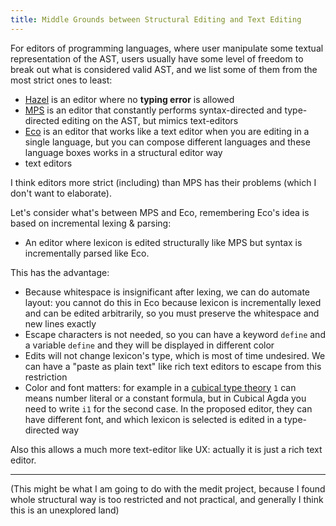 ```yaml
---
title: Middle Grounds between Structural Editing and Text Editing
---
```




For editors of programming languages, where user manipulate some textual representation of the AST, users usually have some level of freedom to break out what is considered valid AST, and we list some of them from the most strict ones to least:
* [Hazel](https://hazel.org/) is an editor where no **typing error** is allowed
* [MPS](https://www.jetbrains.com/mps/)  is an editor that constantly performs syntax-directed and type-directed editing on the AST, but mimics text-editors
* [Eco](https://github.com/softdevteam/eco) is an editor that works like a text editor when you are editing in a single language, but you can compose different languages and these language boxes works in a structural editor way
* text editors


I think editors more strict (including) than MPS has their problems (which I don't want to elaborate).
 
Let's consider what's between MPS and Eco, remembering Eco's idea is based on incremental lexing & parsing:

* An editor where lexicon is edited structurally like MPS but syntax is incrementally parsed like Eco.
 
This has the advantage:
 
* Because whitespace is insignificant after lexing, we can do automate layout: you cannot do this in Eco because lexicon is incrementally lexed and can be edited arbitrarily, so you must preserve the whitespace and new lines exactly
* Escape characters is not needed, so you can have a keyword `define` and a variable `define` and they will be displayed in different color
* Edits will not change lexicon's type, which is most of time undesired. We can have a "paste as plain text" like rich text editors to escape from this restriction
* Color and font matters: for example in a [cubical type theory](https://github.com/agda/cubical) `1` can means number literal or a constant formula, but in Cubical Agda you need to write `i1` for the second case. In the proposed editor, they can have different font, and which lexicon is selected is edited in a type-directed way

Also this allows a much more text-editor like UX: actually it is just a rich text editor.


---------

(This might be what I am going to do with the medit project, because I found whole structural way is too restricted and not practical, and generally I think this is an unexplored land)

